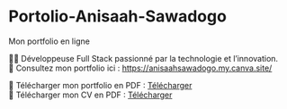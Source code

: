 # Portolio-Anisaah-Sawadogo
Mon portfolio en ligne

👨‍💻 Développeuse Full Stack passionné par la technologie et l’innovation.  
🚀 Consultez mon portfolio ici : https://anisaahsawadogo.my.canva.site/  

📄 Télécharger mon portfolio en PDF : [Télécharger](https://anisaahsawadogo.github.io/Portolio-Anisaah-Sawadogo/portfolio-anisaah-sawadogo.pdf)  
📄 Télécharger mon CV en PDF : [Télécharger](https://anisaahsawadogo.github.io/Portolio-Anisaah-Sawadogo/cv-anisaah-sawadogo.pdf)
